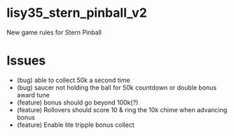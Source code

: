 # lisy35_stern_pinball_v2
New game rules for Stern Pinball


# Issues
* (bug) able to collect 50k a second time
* (bug) saucer not holding the ball for 50k countdown or double bonus award tune
* (feature) bonus should go beyond 100k(?)
* (feature) Rollovers should score 10 & ring the 10k chime when advancing bonus
* (feature) Enable lite tripple bonus collect